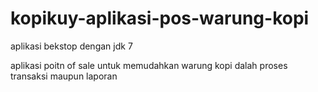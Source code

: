 # kopikuy-aplikasi-pos-warung-kopi

aplikasi bekstop
dengan jdk 7

aplikasi poitn of sale untuk memudahkan warung kopi dalah proses transaksi maupun laporan

